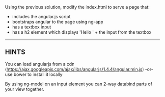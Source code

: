Using the previous solution, modify the index.html to serve a page that:
 - includes the angular.js script
 - bootstraps angular to the page using ng-app
 - has a textbox input
 - has a h2 element which displays 'Hello ' + the input from the textbox

-----------------------------

## HINTS

You can load angularjs from a cdn (https://ajax.googleapis.com/ajax/libs/angularjs/1.4.4/angular.min.js) -or- use bower to install it locally

By using [ng-model](https://docs.angularjs.org/api/ng/directive/ngModel) on an input element you can 2-way databind parts of your view together.

